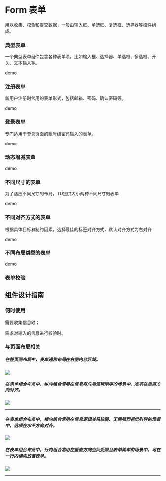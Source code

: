 # Form 表单

用以收集、校验和提交数据，一般由输入框、单选框、复选框、选择器等控件组成。 



### 典型表单

一个典型表单组件包含各种表单项，比如输入框、选择器、单选框、多选框、开关、文本输入等。

demo

### 注册表单

新用户注册时常用的表单形式，包括邮箱、密码、确认密码等。

demo

### 登录表单

专门适用于登录页面的账号级密码输入的表单。

demo

### 动态增减表单

demo

### 不同尺寸的表单

为了适应不同尺寸的布局，TD提供大小两种不同尺寸的表单

demo

### 不同对齐方式的表单

根据具体目标和制约因素，选择最佳的标签对齐方式，默认对齐方式为右对齐

demo

### 不同布局类型的表单

demo

### 表单校验

## 组件设计指南

### 何时使用

需要收集信息时；

需求对输入的信息进行校验时。


### 与页面布局相关

##### 在整页面布局中，表单通常布局在右侧内容区域。

<img src="https://oteam-tdesign-1258344706.cos.ap-guangzhou.myqcloud.com/site/design/20211221143256.png" />



##### 在表单组合布局中，纵向组合常用在信息有先后逻辑顺序的场景中，选项在垂直方向对齐。

<img src="https://oteam-tdesign-1258344706.cos.ap-guangzhou.myqcloud.com/site/design/20211221143310.png" />


<hr />


##### 在表单组合布局中，横向组合常用在信息逻辑关系较弱、无需强烈视觉引导的场景中，选项在水平方向对齐。


<img src="https://oteam-tdesign-1258344706.cos.ap-guangzhou.myqcloud.com/site/design/20211221143334.png" />



##### 在表单组合布局中，行内组合常用在垂直方向空间受限且表单简单的场景中，可在一行内横向放置表单。

<img src="https://oteam-tdesign-1258344706.cos.ap-guangzhou.myqcloud.com/site/design/20211221143443.png" />


<hr />


